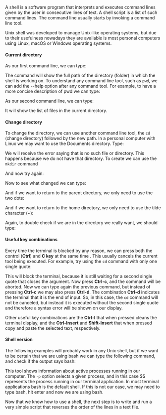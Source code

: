 <script>
import Execute from "$components/Execute.svelte";
</script>

A shell is a software program that interprets and executes command lines
given by the user in consecutive lines of text. A shell script is a list of such
command lines. The command line usually starts by invoking a command
line tool.

Unix shell was developed to manage Unix-like operating systems, but due to their usefulness nowadays they are available is most personal computers using Linux, macOS or Windows operating systems.

#### Current directory

As our first command line, we can type:

<Execute command="pwd" />

The command will show the full path of the directory (folder) in which the shell is working on.
To understand any command line tool, such as `pwd`, we can 
add the --help option after any command tool. For example, 
to have a more concise description of pwd we can type:

<Execute command="pwd --help" /> 

As our second command line, we can type:

<Execute command="ls" />

It will show the list of files in the current directory.

#### Change directory

To change the directory, we can use another command line tool, the `cd`
(change directory) followed by the new path. In a personal computer with Linux we may want to use the Documents directory. Type:

<Execute command="cd Documents" /> 

We will receive the error saying that is no such file or directory.
This happens because we do not have that directory. 
To create we can use the `mkdir` command 

<Execute command="mkdir Documents" /> 

And now try again:

<Execute command="cd Documents" /> 

Now to see what changed we can type:

<Execute command="pwd" /> 

And if we want to return to the parent directory, we only need to use the
two dots:

<Execute command="cd .." /> 

And if we want to return to the home directory, we only need to use the
tilde character (~):

<Execute command="cd ~" /> 

Again, to double check if we are in the directory we really want, we should type:

<Execute command="pwd" /> 

#### Useful key combinations

Every time the terminal is blocked by any reason, we can press both the
control (**Ctrl**) and **C key** at the same time . This usually cancels the current
tool being executed. For example, try using the `cd` command with only one
single quote:

<Execute command="cd '" /> 

This will block the terminal, because it is still waiting for a second single
quote that closes the argument. Now press **Ctrl-c**, and the command will be
aborted. Now we can type again the previous command, but instead of pressing
**Ctrl-c** we may also press **Ctrl-d**. The combination **Ctrl-d** indicates the terminal that it is the end of input. So, in this case, the `cd` command will not
be canceled, but instead it is executed without the second single quote and
therefore a syntax error will be shown on our display.

Other useful key combinations are the **Ctrl-l** that when pressed cleans the
terminal display,  and the **Ctrl-Insert** and **Shift-Insert** that when pressed
copy and paste the selected text, respectively.

#### Shell version
The following examples will probably work in any Unix shell, but if we want
to be certain that we are using bash we can type the following command,
and check if the output says bash:

<Execute command="ps -p" />

This tool shows information about active processes running in our computer. The `-p` option selects a given process, and in this case $$ represents the process running in our terminal application. In most terminal applications bash is the default shell. If this is not our case, we may need to type bash, hit enter and now we are using bash.

Now that we know how to use a shell, the next step is to write and run a very simple script that reverses the order of the lines in a text file.

